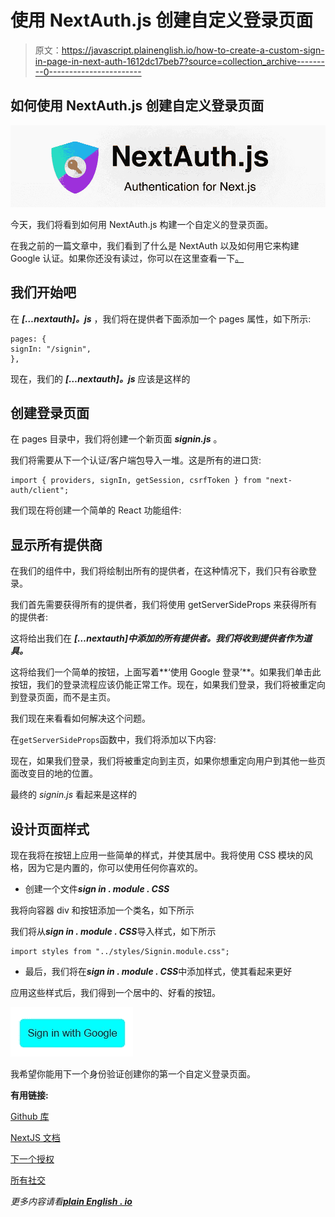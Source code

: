 # 使用 NextAuth.js 创建自定义登录页面

> 原文：<https://javascript.plainenglish.io/how-to-create-a-custom-sign-in-page-in-next-auth-1612dc17beb7?source=collection_archive---------0----------------------->

## 如何使用 NextAuth.js 创建自定义登录页面

![](img/fcf20bdd37709bac29b95df5c1ed67ce.png)

今天，我们将看到如何用 NextAuth.js 构建一个自定义的登录页面。

在我之前的一篇文章中，我们看到了什么是 NextAuth 以及如何用它来构建 Google 认证。如果你还没有读过，你可以在这里查看一下[。](https://medium.com/geekculture/why-and-how-to-get-started-with-next-auth-61740558b45b)

## 我们开始吧

在 ***[…nextauth]。js*** ，我们将在提供者下面添加一个 pages 属性，如下所示:

```
pages: {
signIn: "/signin",
},
```

现在，我们的 ***[…nextauth]。js*** 应该是这样的

## 创建登录页面

在 pages 目录中，我们将创建一个新页面 ***signin.js*** 。

我们将需要从下一个认证/客户端包导入一堆。这是所有的进口货:

```
import { providers, signIn, getSession, csrfToken } from "next-auth/client";
```

我们现在将创建一个简单的 React 功能组件:

## 显示所有提供商

在我们的组件中，我们将绘制出所有的提供者，在这种情况下，我们只有谷歌登录。

我们首先需要获得所有的提供者，我们将使用 getServerSideProps 来获得所有的提供者:

这将给出我们在 ***[…nextauth]中添加的所有提供者。我们将收到提供者作为道具。***

这将给我们一个简单的按钮，上面写着**‘使用 Google 登录’**。如果我们单击此按钮，我们的登录流程应该仍能正常工作。现在，如果我们登录，我们将被重定向到登录页面，而不是主页。

我们现在来看看如何解决这个问题。

在`getServerSideProps`函数中，我们将添加以下内容:

现在，如果我们登录，我们将被重定向到主页，如果你想重定向用户到其他一些页面改变目的地的位置。

最终的 *signin.js* 看起来是这样的

## 设计页面样式

现在我将在按钮上应用一些简单的样式，并使其居中。我将使用 CSS 模块的风格，因为它是内置的，你可以使用任何你喜欢的。

*   创建一个文件***sign in . module . CSS***

我将向容器 div 和按钮添加一个类名，如下所示

我们将从***sign in . module . CSS***导入样式，如下所示

```
import styles from "../styles/Signin.module.css";
```

*   最后，我们将在***sign in . module . CSS***中添加样式，使其看起来更好

应用这些样式后，我们得到一个居中的、好看的按钮。

![](img/e8468c7b21da2b47490ea9939671a572.png)

我希望你能用下一个身份验证创建你的第一个自定义登录页面。

**有用链接:**

[Github 库](https://github.com/avneesh0612/next-auth-custom-login)

[NextJS 文档](https://nextjs.org/docs)

[下一个授权](https://next-auth.js.org/)

[所有社交](https://avneesh-links.vercel.app/)

*更多内容请看*[***plain English . io***](http://plainenglish.io)